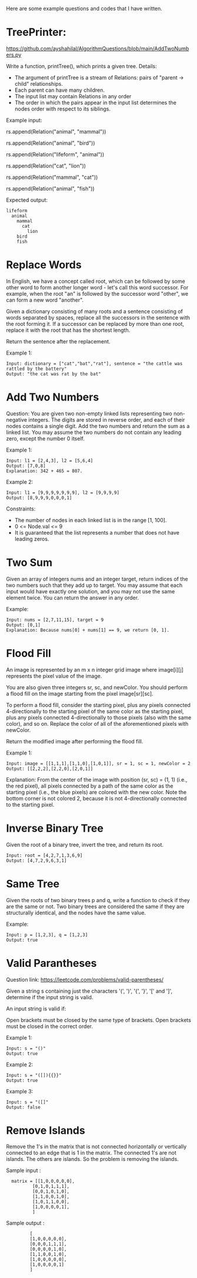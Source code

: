 Here are some example questions and codes that I have written. 
# TreePrinter: 

  https://github.com/ayshahilal/AlgorithmQuestions/blob/main/AddTwoNumbers.py
  
  Write a function, printTree(), which prints a given tree. 
  Details:
  * The argument of printTree is a stream of Relations: pairs of "parent -> child" relationships.
  * Each parent can have many children. 
  * The input list may contain Relations in any order
  * The order in which the pairs appear in the input list determines the nodes order with respect to its siblings.


Example input: 

rs.append(Relation("animal", "mammal"))

rs.append(Relation("animal", "bird"))

rs.append(Relation("lifeform", "animal"))

rs.append(Relation("cat", "lion"))

rs.append(Relation("mammal", "cat"))

rs.append(Relation("animal", "fish"))
  
  
Expected output:

    lifeform
      animal 
        mammal
          cat
            lion  
        bird
        fish
   
# Replace Words

In English, we have a concept called root, which can be followed by some other word to form another longer word - let's call this word successor. For example, when the root "an" is followed by the successor word "other", we can form a new word "another".

Given a dictionary consisting of many roots and a sentence consisting of words separated by spaces, replace all the successors in the sentence with the root forming it. If a successor can be replaced by more than one root, replace it with the root that has the shortest length.

Return the sentence after the replacement.

Example 1:

    Input: dictionary = ["cat","bat","rat"], sentence = "the cattle was rattled by the battery"
    Output: "the cat was rat by the bat"
        
        
# Add Two Numbers
 
Question: You are given two non-empty linked lists representing two non-negative integers. The digits are stored in reverse order, and each of their nodes contains a single digit. Add the two numbers and return the sum as a linked list.
You may assume the two numbers do not contain any leading zero, except the number 0 itself.

Example 1: 
         
    Input: l1 = [2,4,3], l2 = [5,6,4]
    Output: [7,0,8]
    Explanation: 342 + 465 = 807.
    
Example 2:

    Input: l1 = [9,9,9,9,9,9,9], l2 = [9,9,9,9]
    Output: [8,9,9,9,0,0,0,1]

Constraints:

* The number of nodes in each linked list is in the range [1, 100].
* 0 <= Node.val <= 9
* It is guaranteed that the list represents a number that does not have leading zeros.

# Two Sum

Given an array of integers nums and an integer target, return indices of the two numbers such that they add up to target.
You may assume that each input would have exactly one solution, and you may not use the same element twice.
You can return the answer in any order.

Example:

    Input: nums = [2,7,11,15], target = 9
    Output: [0,1]
    Explanation: Because nums[0] + nums[1] == 9, we return [0, 1].


# Flood Fill

An image is represented by an m x n integer grid image where image[i][j] represents the pixel value of the image.

You are also given three integers sr, sc, and newColor. You should perform a flood fill on the image starting from the pixel image[sr][sc].

To perform a flood fill, consider the starting pixel, plus any pixels connected 4-directionally to the starting pixel of the same color as the starting pixel, plus any pixels connected 4-directionally to those pixels (also with the same color), and so on. Replace the color of all of the aforementioned pixels with newColor.

Return the modified image after performing the flood fill.

Example 1: 

    Input: image = [[1,1,1],[1,1,0],[1,0,1]], sr = 1, sc = 1, newColor = 2
    Output: [[2,2,2],[2,2,0],[2,0,1]]
Explanation: From the center of the image with position (sr, sc) = (1, 1) (i.e., the red pixel), all pixels connected by a path of the same color as the      starting pixel (i.e., the blue pixels) are colored with the new color.
Note the bottom corner is not colored 2, because it is not 4-directionally connected to the starting pixel.


# Inverse Binary Tree

Given the root of a binary tree, invert the tree, and return its root.

    Input: root = [4,2,7,1,3,6,9]
    Output: [4,7,2,9,6,3,1]


# Same Tree

Given the roots of two binary trees p and q, write a function to check if they are the same or not.
Two binary trees are considered the same if they are structurally identical, and the nodes have the same value.

Example:

    Input: p = [1,2,3], q = [1,2,3]
    Output: true


# Valid Parantheses

Question link: https://leetcode.com/problems/valid-parentheses/

Given a string s containing just the characters '(', ')', '{', '}', '[' and ']', determine if the input string is valid.

An input string is valid if:

Open brackets must be closed by the same type of brackets.
Open brackets must be closed in the correct order.

Example 1:

    Input: s = "()"
    Output: true
Example 2:

    Input: s = "([]){{}}"
    Output: true
    
Example 3: 
    
    Input: s = "([]"
    Output: false 


# Remove Islands 

Remove the 1's in the matrix that is not connected horizontally or vertically connected to an edge that is 1 in the matrix. 
The connected 1's are not islands. The others are islands. So the problem is removing the islands. 

Sample input : 
      
      matrix = [[1,0,0,0,0,0],
              [0,1,0,1,1,1],
              [0,0,1,0,1,0],
              [1,1,0,0,1,0],
              [1,0,1,1,0,0],
              [1,0,0,0,0,1],
              ]

Sample output : 

             [
             [1,0,0,0,0,0], 
             [0,0,0,1,1,1], 
             [0,0,0,0,1,0], 
             [1,1,0,0,1,0], 
             [1,0,0,0,0,0], 
             [1,0,0,0,0,1]
             ]
             
             
             
   
